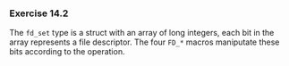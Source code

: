 ### Exercise 14.2

The `fd_set` type is a struct with an array of long integers, each bit in the array represents a file descriptor. The four `FD_*` macros maniputate these bits according to the operation.


